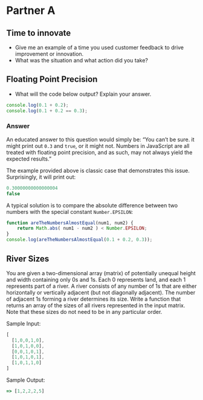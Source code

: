 # Partner A

## Time to innovate
* Give me an example of a time you used customer feedback to drive improvement or innovation.
* What was the situation and what action did you take?

## Floating Point Precision

* What will the code below output? Explain your answer.

```JavaScript
console.log(0.1 + 0.2);
console.log(0.1 + 0.2 == 0.3);
```

### Answer
An educated answer to this question would simply be: “You can’t be sure. it might print out `0.3` and `true`, or it might not. Numbers in JavaScript are all treated with floating point precision, and as such, may not always yield the expected results.”

The example provided above is classic case that demonstrates this issue. Surprisingly, it will print out:

```JavaScript
0.30000000000000004
false
```

A typical solution is to compare the absolute difference between two numbers with the special constant `Number.EPSILON`:

```JavaScript
function areTheNumbersAlmostEqual(num1, num2) {
	return Math.abs( num1 - num2 ) < Number.EPSILON;
}
console.log(areTheNumbersAlmostEqual(0.1 + 0.2, 0.3));
```

## River Sizes
You are given a two-dimensional array (matrix) of potentially unequal height and width containing only 0s and 1s.  Each 0 represents land, and each 1 represents part of a river.  A river consists of any number of 1s that are either horizontally or vertically adjacent (but not diagonally adjacent).  The number of adjacent 1s forming a river determines its size.  Write a function that returns an array of the sizes of all rivers represented in the input matrix.  Note that these sizes do not need to be in any particular order.

Sample Input:
```JavaScript
[
  [1,0,0,1,0],
  [1,0,1,0,0],
  [0,0,1,0,1],
  [1,0,1,0,1],
  [1,0,1,1,0]
]
```
Sample Output:
```JavaScript
=> [1,2,2,2,5]
```
